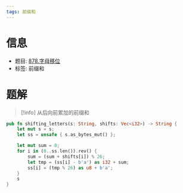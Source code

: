 ```yaml
---
tags: 前缀和
---
```


# 信息
* 题目: [878.字母移位](https://leetcode.cn/problems/shifting-letters/)
* 标签: 前缀和

# 题解

> [!info]
> 从后向前累加的前缀和

```rust
pub fn shifting_letters(s: String, shifts: Vec<i32>) -> String {
    let mut s = s;
    let ss = unsafe { s.as_bytes_mut() };

    let mut sum = 0;
    for i in (0..ss.len()).rev() {
        sum = (sum + shifts[i]) % 26;
        let tmp = (ss[i] - b'a') as i32 + sum;
        ss[i] = (tmp % 26) as u8 + b'a';
    }
    s
}
```